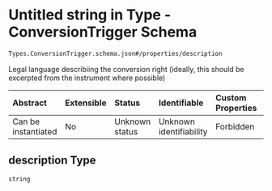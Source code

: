 # Untitled string in Type - ConversionTrigger Schema

```txt
Types.ConversionTrigger.schema.json#/properties/description
```

Legal language describiing the conversion right (ideally, this should be excerpted from the instrument where possible)

| Abstract            | Extensible | Status         | Identifiable            | Custom Properties | Additional Properties | Access Restrictions | Defined In                                                                                      |
| :------------------ | :--------- | :------------- | :---------------------- | :---------------- | :-------------------- | :------------------ | :---------------------------------------------------------------------------------------------- |
| Can be instantiated | No         | Unknown status | Unknown identifiability | Forbidden         | Allowed               | none                | [ConversionTrigger.schema.json*](../types/ConversionTrigger.schema.json "open original schema") |

## description Type

`string`
